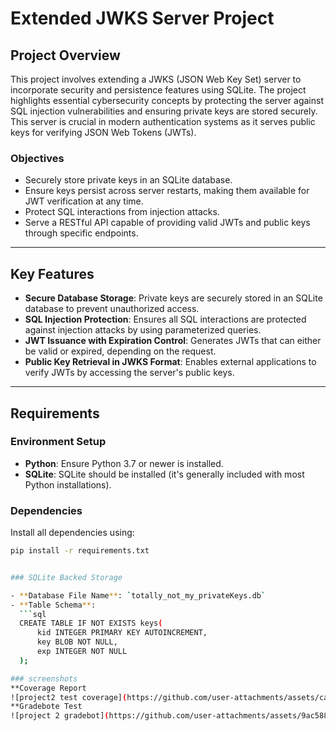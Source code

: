 # Extended JWKS Server Project

## Project Overview

This project involves extending a JWKS (JSON Web Key Set) server to incorporate security and persistence features using SQLite. The project highlights essential cybersecurity concepts by protecting the server against SQL injection vulnerabilities and ensuring private keys are stored securely. This server is crucial in modern authentication systems as it serves public keys for verifying JSON Web Tokens (JWTs). 

### Objectives

- Securely store private keys in an SQLite database.
- Ensure keys persist across server restarts, making them available for JWT verification at any time.
- Protect SQL interactions from injection attacks.
- Serve a RESTful API capable of providing valid JWTs and public keys through specific endpoints.

---

## Key Features

- **Secure Database Storage**: Private keys are securely stored in an SQLite database to prevent unauthorized access.
- **SQL Injection Protection**: Ensures all SQL interactions are protected against injection attacks by using parameterized queries.
- **JWT Issuance with Expiration Control**: Generates JWTs that can either be valid or expired, depending on the request.
- **Public Key Retrieval in JWKS Format**: Enables external applications to verify JWTs by accessing the server's public keys.

---

## Requirements

### Environment Setup

- **Python**: Ensure Python 3.7 or newer is installed.
- **SQLite**: SQLite should be installed (it's generally included with most Python installations).

### Dependencies

Install all dependencies using:
```bash
pip install -r requirements.txt


### SQLite Backed Storage

- **Database File Name**: `totally_not_my_privateKeys.db`
- **Table Schema**:
  ```sql
  CREATE TABLE IF NOT EXISTS keys(
      kid INTEGER PRIMARY KEY AUTOINCREMENT,
      key BLOB NOT NULL,
      exp INTEGER NOT NULL
  );

### screenshots
**Coverage Report
![project2 test coverage](https://github.com/user-attachments/assets/ca0edc35-a210-47d4-911c-cc24197b1efe)
**Gradebote Test
![project 2 gradebot](https://github.com/user-attachments/assets/9ac58882-b865-4698-ac46-72f47023bdf3)
